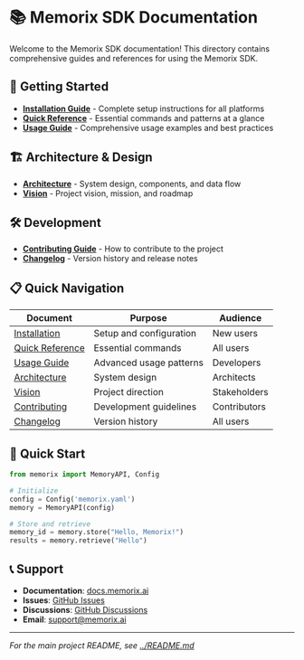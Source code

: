 # 📚 Memorix SDK Documentation

Welcome to the Memorix SDK documentation! This directory contains comprehensive guides and references for using the Memorix SDK.

## 📖 Getting Started

- **[Installation Guide](INSTALL.md)** - Complete setup instructions for all platforms
- **[Quick Reference](QUICK_REFERENCE.md)** - Essential commands and patterns at a glance
- **[Usage Guide](USAGE.md)** - Comprehensive usage examples and best practices

## 🏗️ Architecture & Design

- **[Architecture](ARCHITECTURE.md)** - System design, components, and data flow
- **[Vision](VISION.md)** - Project vision, mission, and roadmap

## 🛠️ Development

- **[Contributing Guide](CONTRIBUTING.md)** - How to contribute to the project
- **[Changelog](CHANGELOG.md)** - Version history and release notes

## 📋 Quick Navigation

| Document | Purpose | Audience |
|----------|---------|----------|
| [Installation](INSTALL.md) | Setup and configuration | New users |
| [Quick Reference](QUICK_REFERENCE.md) | Essential commands | All users |
| [Usage Guide](USAGE.md) | Advanced usage patterns | Developers |
| [Architecture](ARCHITECTURE.md) | System design | Architects |
| [Vision](VISION.md) | Project direction | Stakeholders |
| [Contributing](CONTRIBUTING.md) | Development guidelines | Contributors |
| [Changelog](CHANGELOG.md) | Version history | All users |

## 🚀 Quick Start

```python
from memorix import MemoryAPI, Config

# Initialize
config = Config('memorix.yaml')
memory = MemoryAPI(config)

# Store and retrieve
memory_id = memory.store("Hello, Memorix!")
results = memory.retrieve("Hello")
```

## 📞 Support

- **Documentation**: [docs.memorix.ai](https://docs.memorix.ai)
- **Issues**: [GitHub Issues](https://github.com/memorix-ai/memorix-ai/issues)
- **Discussions**: [GitHub Discussions](https://github.com/memorix-ai/memorix-ai/discussions)
- **Email**: support@memorix.ai

---

*For the main project README, see [../README.md](../README.md)* 